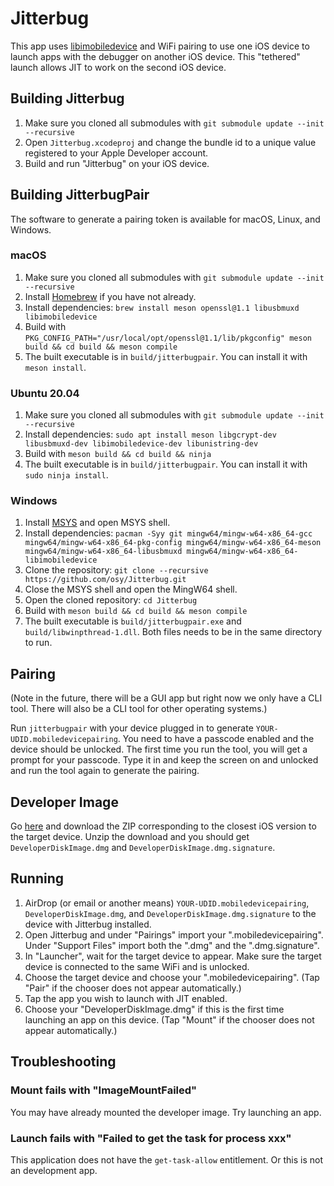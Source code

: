 Jitterbug
=========

This app uses [libimobiledevice][1] and WiFi pairing to use one iOS device to launch apps with the debugger on another iOS device. This "tethered" launch allows JIT to work on the second iOS device.

## Building Jitterbug

1. Make sure you cloned all submodules with `git submodule update --init --recursive`
2. Open `Jitterbug.xcodeproj` and change the bundle id to a unique value registered to your Apple Developer account.
3. Build and run "Jitterbug" on your iOS device.

## Building JitterbugPair

The software to generate a pairing token is available for macOS, Linux, and Windows.

### macOS

1. Make sure you cloned all submodules with `git submodule update --init --recursive`
2. Install [Homebrew][3] if you have not already.
3. Install dependencies: `brew install meson openssl@1.1 libusbmuxd libimobiledevice`
4. Build with `PKG_CONFIG_PATH="/usr/local/opt/openssl@1.1/lib/pkgconfig" meson build && cd build && meson compile`
4. The built executable is in `build/jitterbugpair`. You can install it with `meson install`.

### Ubuntu 20.04

1. Make sure you cloned all submodules with `git submodule update --init --recursive`
2. Install dependencies: `sudo apt install meson libgcrypt-dev libusbmuxd-dev libimobiledevice-dev libunistring-dev`
3. Build with `meson build && cd build && ninja`
4. The built executable is in `build/jitterbugpair`. You can install it with `sudo ninja install`.

### Windows

1. Install [MSYS][4] and open MSYS shell.
2. Install dependencies: `pacman -Syy git mingw64/mingw-w64-x86_64-gcc mingw64/mingw-w64-x86_64-pkg-config mingw64/mingw-w64-x86_64-meson mingw64/mingw-w64-x86_64-libusbmuxd mingw64/mingw-w64-x86_64-libimobiledevice`
3. Clone the repository: `git clone --recursive https://github.com/osy/Jitterbug.git`
4. Close the MSYS shell and open the MingW64 shell.
5. Open the cloned repository: `cd Jitterbug`
6. Build with `meson build && cd build && meson compile`
7. The built executable is `build/jitterbugpair.exe` and `build/libwinpthread-1.dll`. Both files needs to be in the same directory to run.

## Pairing

(Note in the future, there will be a GUI app but right now we only have a CLI tool. There will also be a CLI tool for other operating systems.)

Run `jitterbugpair` with your device plugged in to generate `YOUR-UDID.mobiledevicepairing`. You need to have a passcode enabled and the device should be unlocked. The first time you run the tool, you will get a prompt for your passcode. Type it in and keep the screen on and unlocked and run the tool again to generate the pairing.

## Developer Image

Go [here][2] and download the ZIP corresponding to the closest iOS version to the target device. Unzip the download and you should get `DeveloperDiskImage.dmg` and `DeveloperDiskImage.dmg.signature`.

## Running

1. AirDrop (or email or another means) `YOUR-UDID.mobiledevicepairing`, `DeveloperDiskImage.dmg`, and `DeveloperDiskImage.dmg.signature` to the device with Jitterbug installed.
2. Open Jitterbug and under "Pairings" import your ".mobiledevicepairing". Under "Support Files" import both the ".dmg" and the ".dmg.signature".
3. In "Launcher", wait for the target device to appear. Make sure the target device is connected to the same WiFi and is unlocked.
4. Choose the target device and choose your ".mobiledevicepairing". (Tap "Pair" if the chooser does not appear automatically.)
5. Tap the app you wish to launch with JIT enabled.
6. Choose your "DeveloperDiskImage.dmg" if this is the first time launching an app on this device. (Tap "Mount" if the chooser does not appear automatically.)

## Troubleshooting

### Mount fails with "ImageMountFailed"

You may have already mounted the developer image. Try launching an app.

### Launch fails with "Failed to get the task for process xxx"

This application does not have the `get-task-allow` entitlement. Or this is not an development app.

[1]: https://libimobiledevice.org
[2]: https://github.com/xushuduo/Xcode-iOS-Developer-Disk-Image/releases
[3]: https://brew.sh
[4]: https://www.msys2.org
